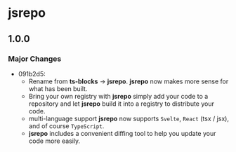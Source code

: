 # jsrepo

## 1.0.0

### Major Changes

- 091b2d5:
  - Rename from **ts-blocks** -> **jsrepo**. **jsrepo** now makes more sense for what has been built.
  - Bring your own registry with **jsrepo** simply add your code to a repository and let **jsrepo** build it into a registry to distribute your code.
  - multi-language support **jsrepo** now supports `Svelte`, `React` (tsx / jsx), and of course `TypeScript`.
  - **jsrepo** includes a convenient diffing tool to help you update your code more easily.

